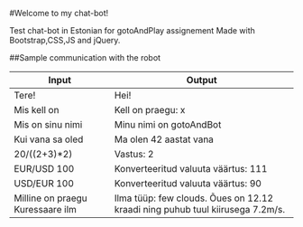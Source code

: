 #Welcome to my chat-bot!

Test chat-bot in Estonian for gotoAndPlay assignement
Made with Bootstrap,CSS,JS and jQuery.


##Sample communication with the robot

|Input   | Output|
| ------------- | ------------- |
| Tere! | Hei!  |
| Mis kell on  | Kell on praegu: x  |
| Mis on sinu nimi | Minu nimi on gotoAndBot |
|Kui vana sa oled | Ma olen 42 aastat vana |
|20/((2+3)*2) | Vastus: 2 |
|EUR/USD 100| Konverteeritud valuuta väärtus: 111 |
|USD/EUR 100| Konverteeritud valuuta väärtus: 90 |
|Milline on praegu Kuressaare ilm| Ilma tüüp: few clouds. Õues on 12.12 kraadi ning puhub tuul kiirusega 7.2m/s. |
